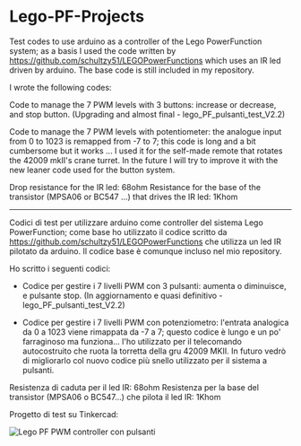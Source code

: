 # Lego-PF-Projects

Test codes to use arduino as a controller of the Lego PowerFunction system; as a basis I used the code written by https://github.com/schultzy51/LEGOPowerFunctions which uses an IR led driven by arduino. The base code is still included in my repository.

I wrote the following codes:

Code to manage the 7 PWM levels with 3 buttons: increase or decrease, and stop button. (Upgrading and almost final - lego_PF_pulsanti_test_V2.2)

Code to manage the 7 PWM levels with potentiometer: the analogue input from 0 to 1023 is remapped from -7 to 7; this code is long and a bit cumbersome but it works ... I used it for the self-made remote that rotates the 42009 mkII's crane turret. In the future I will try to improve it with the new leaner code used for the button system.

Drop resistance for the IR led: 68ohm
Resistance for the base of the transistor (MPSA06 or BC547 ...) that drives the IR led: 1Khom

---------------------

Codici di test per utilizzare arduino come controller del sistema Lego PowerFunction; come base ho utilizzato il codice scritto da https://github.com/schultzy51/LEGOPowerFunctions che utilizza un led IR pilotato da arduino.
Il codice base è comunque incluso nel mio repository.

Ho scritto i seguenti codici:

- Codice per gestire i 7 livelli PWM con 3 pulsanti: aumenta o diminuisce, e pulsante stop. (In aggiornamento e quasi definitivo - lego_PF_pulsanti_test_V2.2)

- Codice per gestire i 7 livelli PWM con potenziometro: l'entrata analogica da 0 a 1023 viene rimappata da -7 a 7; questo codice è lungo e un po' farraginoso ma funziona... l'ho utilizzato per il telecomando autocostruito che ruota la torretta della gru 42009 MKII. In futuro vedrò di migliorarlo col nuovo codice più snello utilizzato per il sistema a pulsanti.

Resistenza di caduta per il led IR: 68ohm
Resistenza per la base del transistor (MPSA06 o BC547...) che pilota il led IR: 1Khom

Progetto di test su Tinkercad:

![Lego PF PWM controller con pulsanti](https://user-images.githubusercontent.com/44203381/103346735-3124a600-4a95-11eb-8157-c10a91c48622.png)
